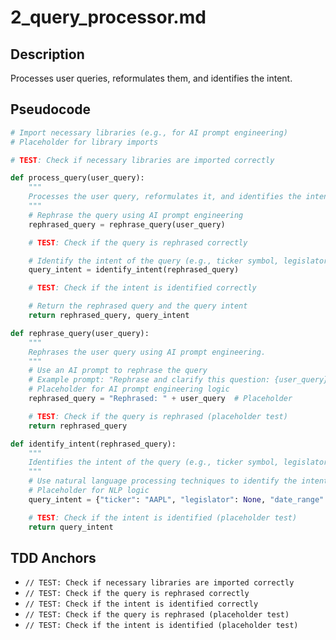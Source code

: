 # 2_query_processor.md

## Description

Processes user queries, reformulates them, and identifies the intent.

## Pseudocode

```python
# Import necessary libraries (e.g., for AI prompt engineering)
# Placeholder for library imports

# TEST: Check if necessary libraries are imported correctly

def process_query(user_query):
    """
    Processes the user query, reformulates it, and identifies the intent.
    """
    # Rephrase the query using AI prompt engineering
    rephrased_query = rephrase_query(user_query)

    # TEST: Check if the query is rephrased correctly

    # Identify the intent of the query (e.g., ticker symbol, legislator name, date range)
    query_intent = identify_intent(rephrased_query)

    # TEST: Check if the intent is identified correctly

    # Return the rephrased query and the query intent
    return rephrased_query, query_intent

def rephrase_query(user_query):
    """
    Rephrases the user query using AI prompt engineering.
    """
    # Use an AI prompt to rephrase the query
    # Example prompt: "Rephrase and clarify this question: {user_query}"
    # Placeholder for AI prompt engineering logic
    rephrased_query = "Rephrased: " + user_query  # Placeholder

    # TEST: Check if the query is rephrased (placeholder test)
    return rephrased_query

def identify_intent(rephrased_query):
    """
    Identifies the intent of the query (e.g., ticker symbol, legislator name, date range).
    """
    # Use natural language processing techniques to identify the intent
    # Placeholder for NLP logic
    query_intent = {"ticker": "AAPL", "legislator": None, "date_range": None}  # Placeholder

    # TEST: Check if the intent is identified (placeholder test)
    return query_intent
```

## TDD Anchors

- `// TEST: Check if necessary libraries are imported correctly`
- `// TEST: Check if the query is rephrased correctly`
- `// TEST: Check if the intent is identified correctly`
- `// TEST: Check if the query is rephrased (placeholder test)`
- `// TEST: Check if the intent is identified (placeholder test)`
